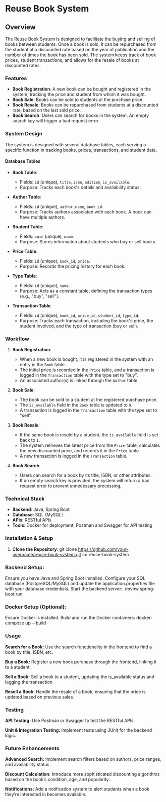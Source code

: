 # Reuse Book System

## Overview
The Reuse Book System is designed to facilitate the buying and selling of books between students. Once a book is sold, it can be repurchased from the student at a discounted rate based on the year of publication and the number of times the book has been sold. The system keeps track of book prices, student transactions, and allows for the resale of books at discounted rates.

### Features
- **Book Registration**: A new book can be bought and registered in the system, tracking the price and student from whom it was bought.
- **Book Sale**: Books can be sold to students at the purchase price.
- **Book Resale**: Books can be repurchased from students at a discounted rate, based on the last sold price.
- **Book Search**: Users can search for books in the system. An empty search key will trigger a bad request error.

### System Design
The system is designed with several database tables, each serving a specific function in tracking books, prices, transactions, and student data.

#### Database Tables

- **Book Table**:
  - Fields: `id` (unique), `title`, `isbn`, `edition`, `is_available`.
  - Purpose: Tracks each book's details and availability status.

- **Author Table**:
  - Fields: `id` (unique), `author_name`, `book_id`.
  - Purpose: Tracks authors associated with each book. A book can have multiple authors.

- **Student Table**:
  - Fields: `suid` (unique), `name`.
  - Purpose: Stores information about students who buy or sell books.

- **Price Table**:
  - Fields: `id` (unique), `book_id`, `price`.
  - Purpose: Records the pricing history for each book.

- **Type Table**:
  - Fields: `id` (unique), `name`.
  - Purpose: Acts as a constant table, defining the transaction types (e.g., "buy", "sell").

- **Transaction Table**:
  - Fields: `id` (unique), `book_id`, `price_id`, `student_id`, `type_id`.
  - Purpose: Tracks each transaction, including the book's price, the student involved, and the type of transaction (buy or sell).

### Workflow

1. **Book Registration**:
   - When a new book is bought, it is registered in the system with an entry in the `Book` table.
   - The initial price is recorded in the `Price` table, and a transaction is logged in the `Transaction` table with the type set to "buy".
   - An associated author(s) is linked through the `Author` table.

2. **Book Sale**:
   - The book can be sold to a student at the registered purchase price.
   - The `is_available` field in the `Book` table is updated to `0`.
   - A transaction is logged in the `Transaction` table with the type set to "sell".

3. **Book Resale**:
   - If the same book is resold by a student, the `is_available` field is set back to `1`.
   - The system retrieves the latest price from the `Price` table, calculates the new discounted price, and records it in the `Price` table.
   - A new transaction is logged in the `Transaction` table.

4. **Book Search**:
   - Users can search for a book by its title, ISBN, or other attributes.
   - If an empty search key is provided, the system will return a bad request error to prevent unnecessary processing.

### Technical Stack
- **Backend**: Java, Spring Boot
- **Database**: SQL (MySQL)
- **APIs**: RESTful APIs
- **Tools**: Docker for deployment, Postman and Swagger for API testing

### Installation & Setup
1. **Clone the Repository**:
   git clone https://github.com/your-username/reuse-book-system.git
   cd reuse-book-system

### Backend Setup:
Ensure you have Java and Spring Boot installed.
Configure your SQL database (PostgreSQL/MySQL) and update the application.properties file with your database credentials.
Start the backend server:
./mvnw spring-boot:run

### Docker Setup (Optional):
Ensure Docker is installed.
Build and run the Docker containers:
docker-compose up --build

### Usage
**Search for a Book:** Use the search functionality in the frontend to find a book by title, ISBN, etc.

**Buy a Book:** Register a new book purchase through the frontend, linking it to a student.

**Sell a Book:** Sell a book to a student, updating the is_available status and logging the transaction.

**Resell a Book:** Handle the resale of a book, ensuring that the price is updated based on previous sales.

### Testing
**API Testing:** Use Postman or Swagger to test the RESTful APIs.

**Unit & Integration Testing:** Implement tests using JUnit for the backend logic.

### Future Enhancements
**Advanced Search:** Implement search filters based on authors, price ranges, and availability status.

**Discount Calculation:** Introduce more sophisticated discounting algorithms based on the book’s condition, age, and popularity.

**Notifications:** Add a notification system to alert students when a book they’re interested in becomes available.
